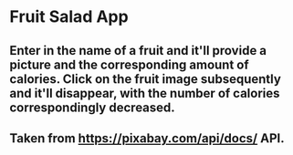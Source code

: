 # Fruit Salad App

## Enter in the name of a fruit and it'll provide a picture and the corresponding amount of calories. Click on the fruit image subsequently and it'll disappear, with the number of calories correspondingly decreased. 
## Taken from https://pixabay.com/api/docs/ API.
